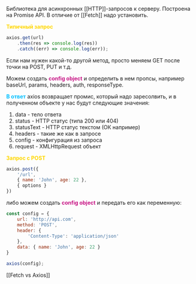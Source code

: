 Библиотека для асинхронных [[HTTP]]-запросов к серверу. Построена на Promise API. В отличие от [[Fetch]] надо установить.

<span style="font-weight: bold; color: gold; ">Типичный запрос</span>

```js
axios.get(url)
	.then(res => console.log(res))
	.catch((err) => console.log(err));
```

Если нам нужен какой-то другой метод, просто меняем GET после точки на POST, PUT и т.д.

Можем создать <span style="font-weight: bold; color: mediumvioletred;">config object</span> и определить в нем пропсы, например baseUrl, params, headers, auth, responseType.

<span style="font-weight: bold; color: deepskyblue;">В ответ</span> axios возвращает промис, который надо заресолвить, и в полученном объекте у нас будут следующие значения:
1) data - тело ответа
2) status - HTTP статус (типа 200 или 404)
3) statusText - HTTP статус текстом (ОК например)
4) headers - такие же как в запросе 
5) config - конфигурация из запроса
6) request - XMLHttpRequest объект

<span style="font-weight: bold; color: gold;">Запрос с POST</span>

```js
axios.post({
	'/url',
	{ name: 'John', age: 22 },
	{ options }
})
```
либо можем создать <span style="font-weight: bold; color: mediumvioletred;">config object</span> и передать его как переменную:
```js
const config = {
	url: 'http://api.com',
	method: 'POST', 
	header: {
		'Content-Type': 'application/json'
	},
	data: { name: 'John', age: 22 }
}

axios(config);
```

[[Fetch vs Axios]]
